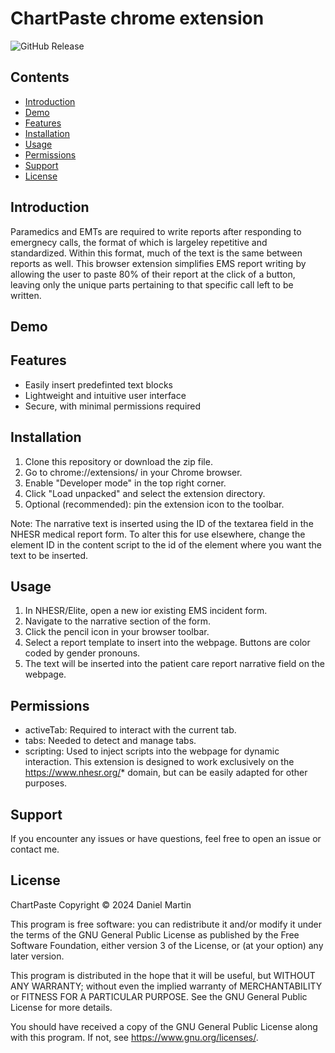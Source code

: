 # ChartPaste chrome extension
![GitHub Release](https://img.shields.io/github/v/release/engine82/ChartPaste-extension)

## Contents

- [Introduction](#introduction)
- [Demo](#demo)
- [Features](#features)
- [Installation](#installation)
- [Usage](#usage)
- [Permissions](#permissions)
- [Support](#support)
- [License](#license)

## Introduction
Paramedics and EMTs are required to write reports after responding to emergnecy calls, the format of which is largeley repetitive and standardized. Within this format, much of the text is the same between reports as well. This browser extension simplifies EMS report writing by allowing the user to paste 80% of their report at the click of a button, leaving only the unique parts pertaining to that specific call left to be written.

## Demo
<insert youtube link here>

## Features
- Easily insert predefinted text blocks
- Lightweight and intuitive user interface
- Secure, with minimal permissions required

## Installation
1. Clone this repository or download the zip file.
2. Go to chrome://extensions/ in your Chrome browser.
3. Enable "Developer mode" in the top right corner.
4. Click "Load unpacked" and select the extension directory.
5. Optional (recommended): pin the extension icon to the toolbar.

Note: The narrative text is inserted using the ID of the textarea field in the NHESR medical report form. To alter this for use elsewhere, change the element ID in the content script to the id of the element where you want the text to be inserted.

## Usage
1. In NHESR/Elite, open a new ior existing EMS incident form.
2. Navigate to the narrative section of the form.
3. Click the pencil icon in your browser toolbar.
4. Select a report template to insert into the webpage. Buttons are color coded by gender pronouns.
5. The text will be inserted into the patient care report narrative field on the webpage.

## Permissions
- activeTab: Required to interact with the current tab.
- tabs: Needed to detect and manage tabs.
- scripting: Used to inject scripts into the webpage for dynamic interaction.
This extension is designed to work exclusively on the https://www.nhesr.org/* domain, but can be easily adapted for other purposes.

## Support
If you encounter any issues or have questions, feel free to open an issue or contact me.

## License
ChartPaste Copyright :copyright: 2024 Daniel Martin

This program is free software: you can redistribute it and/or modify
it under the terms of the GNU General Public License as published by
the Free Software Foundation, either version 3 of the License, or
(at your option) any later version.

This program is distributed in the hope that it will be useful,
but WITHOUT ANY WARRANTY; without even the implied warranty of
MERCHANTABILITY or FITNESS FOR A PARTICULAR PURPOSE.  See the
GNU General Public License for more details.

You should have received a copy of the GNU General Public License
along with this program.  If not, see <https://www.gnu.org/licenses/>.
